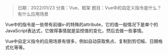 > 日期：2022/01/23
分类：Vue、框架
题目：Vue中的自定义指令是什么？有什么应用场景

Vue中的指令是一些带有前缀v-的特殊的attribute，它的值一般情况下是单个的JavaScript表达式，它做得事情就是监控值的变化，然后去做一些事情。

Vue中自定义指令的应用场景有很多，例如自动获取焦点、复制到剪切板、日期格式化等等。

